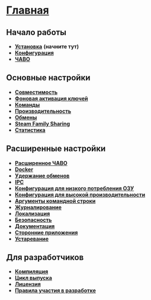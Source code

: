 # **[Главная](https://github.com/JustArchi/ArchiSteamFarm/wiki/Home-ru-RU)**

## Начало работы

* **[Установка](https://github.com/JustArchi/ArchiSteamFarm/wiki/Setting-up-ru-RU)** **(начните тут)**
* **[Конфигурация](https://github.com/JustArchi/ArchiSteamFarm/wiki/Configuration-ru-RU)**
* **[ЧАВО](https://github.com/JustArchi/ArchiSteamFarm/wiki/FAQ-ru-RU)**

## Основные настройки

* **[Совместимость](https://github.com/JustArchi/ArchiSteamFarm/wiki/Compatibility-ru-RU)**
* **[Фоновая активация ключей](https://github.com/JustArchi/ArchiSteamFarm/wiki/Background-games-redeemer-ru-RU)**
* **[Команды](https://github.com/JustArchi/ArchiSteamFarm/wiki/Commands-ru-RU)**
* **[Производительность](https://github.com/JustArchi/ArchiSteamFarm/wiki/Performance-ru-RU)**
* **[Обмены](https://github.com/JustArchi/ArchiSteamFarm/wiki/Trading-ru-RU)**
* **[Steam Family Sharing](https://github.com/JustArchi/ArchiSteamFarm/wiki/Steam-Family-Sharing-ru-RU)**
* **[Статистика](https://github.com/JustArchi/ArchiSteamFarm/wiki/Statistics-ru-RU)**

## Расширенные настройки

* **[Расширенное ЧАВО](https://github.com/JustArchi/ArchiSteamFarm/wiki/Extended-FAQ)**
* **[Docker](https://github.com/JustArchi/ArchiSteamFarm/wiki/Docker)**
* **[Удержание обменов](https://github.com/JustArchi/ArchiSteamFarm/wiki/Escrow)**
* **[IPC](https://github.com/JustArchi/ArchiSteamFarm/wiki/IPC)**
* **[Конфигурация для низкого потребления ОЗУ](https://github.com/JustArchi/ArchiSteamFarm/wiki/Low-memory-setup)**
* **[Конфигурация для высокой производительности](https://github.com/JustArchi/ArchiSteamFarm/wiki/High-performance-setup)**
* **[Аргументы командной строки](https://github.com/JustArchi/ArchiSteamFarm/wiki/Command-line-arguments)**
* **[Журналирование](https://github.com/JustArchi/ArchiSteamFarm/wiki/Logging)**
* **[Локализация](https://github.com/JustArchi/ArchiSteamFarm/wiki/Localization)**
* **[Безопасность](https://github.com/JustArchi/ArchiSteamFarm/wiki/Security)**
* **[Документация](https://github.com/JustArchi/ArchiSteamFarm/wiki/Documentation)**
* **[Сторонние приложения](https://github.com/JustArchi/ArchiSteamFarm/wiki/Third-party-tools)**
* **[Устаревание](https://github.com/JustArchi/ArchiSteamFarm/wiki/Deprecation)**

## Для разработчиков

* **[Компиляция](https://github.com/JustArchi/ArchiSteamFarm/wiki/Compilation-ru-RU)**
* **[Цикл выпуска](https://github.com/JustArchi/ArchiSteamFarm/wiki/Release-cycle-ru-RU)**
* **[Лицензия](https://github.com/JustArchi/ArchiSteamFarm/wiki/License-ru-RU)**
* **[Правила участия в разработке](https://github.com/JustArchi/ArchiSteamFarm/blob/master/.github/CONTRIBUTING.md)**